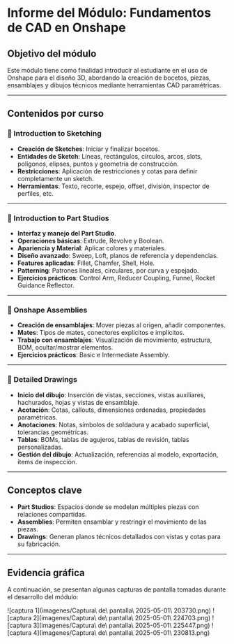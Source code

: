 # Informe del Módulo: Fundamentos de CAD en Onshape

## Objetivo del módulo

Este módulo tiene como finalidad introducir al estudiante en el uso de Onshape para el diseño 3D, abordando la creación de bocetos, piezas, ensamblajes y dibujos técnicos mediante herramientas CAD paramétricas.

---

## Contenidos por curso

### 📌 Introduction to Sketching

- **Creación de Sketches**: Iniciar y finalizar bocetos.
- **Entidades de Sketch**: Líneas, rectángulos, círculos, arcos, slots, polígonos, elipses, puntos y geometría de construcción.
- **Restricciones**: Aplicación de restricciones y cotas para definir completamente un sketch.
- **Herramientas**: Texto, recorte, espejo, offset, división, inspector de perfiles, etc.

---

### 📌 Introduction to Part Studios

- **Interfaz y manejo del Part Studio**.
- **Operaciones básicas**: Extrude, Revolve y Boolean.
- **Apariencia y Material**: Aplicar colores y materiales.
- **Diseño avanzado**: Sweep, Loft, planos de referencia y dependencias.
- **Features aplicadas**: Fillet, Chamfer, Shell, Hole.
- **Patterning**: Patrones lineales, circulares, por curva y espejado.
- **Ejercicios prácticos**: Control Arm, Reducer Coupling, Funnel, Rocket Guidance Reflector.

---

### 📌 Onshape Assemblies

- **Creación de ensamblajes**: Mover piezas al origen, añadir componentes.
- **Mates**: Tipos de mates, conectores explícitos e implícitos.
- **Trabajo con ensamblajes**: Visualización de movimiento, estructura, BOM, ocultar/mostrar elementos.
- **Ejercicios prácticos**: Basic e Intermediate Assembly.

---

### 📌 Detailed Drawings

- **Inicio del dibujo**: Inserción de vistas, secciones, vistas auxiliares, hachurados, hojas y vistas de ensamblaje.
- **Acotación**: Cotas, callouts, dimensiones ordenadas, propiedades paramétricas.
- **Anotaciones**: Notas, símbolos de soldadura y acabado superficial, tolerancias geométricas.
- **Tablas**: BOMs, tablas de agujeros, tablas de revisión, tablas personalizadas.
- **Gestión del dibujo**: Actualización, referencias al modelo, exportación, ítems de inspección.

---

## Conceptos clave

- **Part Studios**: Espacios donde se modelan múltiples piezas con relaciones compartidas.
- **Assemblies**: Permiten ensamblar y restringir el movimiento de las piezas.
- **Drawings**: Generan planos técnicos detallados con vistas y cotas para su fabricación.

---

## Evidencia gráfica

A continuación, se presentan algunas capturas de pantalla tomadas durante el desarrollo del módulo:

![captura 1](imagenes/Captura\ de\ pantalla\ 2025-05-01\ 203730.png)
![captura 2](imagenes/Captura\ de\ pantalla\ 2025-05-01\ 224703.png)
![captura 3](imagenes/Captura\ de\ pantalla\ 2025-05-01\ 225447.png)
![captura 4](imagenes/Captura\ de\ pantalla\ 2025-05-01\ 230813.png)

